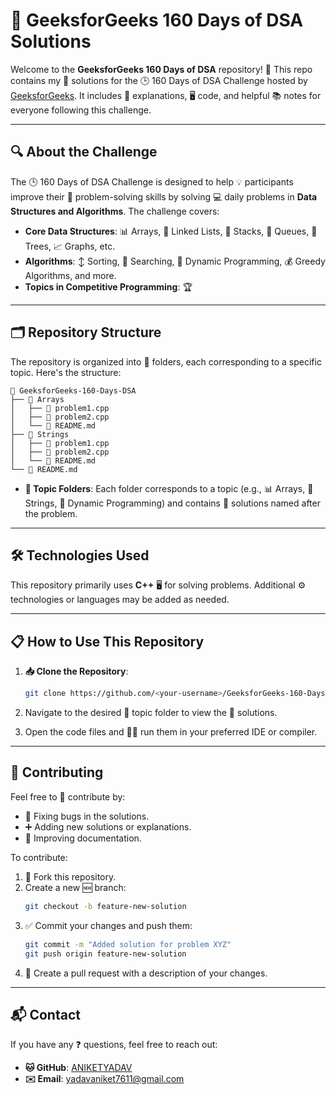 # 📗 GeeksforGeeks 160 Days of DSA Solutions

Welcome to the **GeeksforGeeks 160 Days of DSA** repository! 🎯 This repo contains my 🧩 solutions for the 🕒 160 Days of DSA Challenge hosted by [GeeksforGeeks](https://www.geeksforgeeks.org/). It includes 📝 explanations, 🖥️ code, and helpful 📚 notes for everyone following this challenge.

---

## 🔍 About the Challenge

The 🕒 160 Days of DSA Challenge is designed to help 💡 participants improve their 🧠 problem-solving skills by solving 💻 daily problems in **Data Structures and Algorithms**. The challenge covers:

- **Core Data Structures**: 📊 Arrays, 🔗 Linked Lists, 🥞 Stacks, 🧺 Queues, 🌳 Trees, 📈 Graphs, etc.
- **Algorithms**: ↕️ Sorting, 🔎 Searching, 🤔 Dynamic Programming, 💰 Greedy Algorithms, and more.
- **Topics in Competitive Programming**: 🏆

---

## 🗂️ Repository Structure

The repository is organized into 📁 folders, each corresponding to a specific topic. Here's the structure:

```
📂 GeeksforGeeks-160-Days-DSA
├── 📁 Arrays
│   ├── 📝 problem1.cpp
│   ├── 📝 problem2.cpp
│   └── 📗 README.md
├── 📁 Strings
│   ├── 📝 problem1.cpp
│   ├── 📝 problem2.cpp
│   └── 📗 README.md
└── 📗 README.md
```

- **📂 Topic Folders**: Each folder corresponds to a topic (e.g., 📊 Arrays, 🧵 Strings, 🤔 Dynamic Programming) and contains 📝 solutions named after the problem.

---

## 🛠️ Technologies Used

This repository primarily uses **C++** 🖥️ for solving problems. Additional ⚙️ technologies or languages may be added as needed.

---

## 📋 How to Use This Repository

1. **📥 Clone the Repository**:
   ```bash
   git clone https://github.com/<your-username>/GeeksforGeeks-160-Days-DSA.git
   ```

2. Navigate to the desired 📁 topic folder to view the 📝 solutions.

3. Open the code files and 🏃‍♂️ run them in your preferred IDE or compiler.

---

## 🤝 Contributing

Feel free to 🤗 contribute by:

- 🐛 Fixing bugs in the solutions.
- ➕ Adding new solutions or explanations.
- 📖 Improving documentation.

To contribute:

1. 🍴 Fork this repository.
2. Create a new 🆕 branch:
   ```bash
   git checkout -b feature-new-solution
   ```
3. ✅ Commit your changes and push them:
   ```bash
   git commit -m "Added solution for problem XYZ"
   git push origin feature-new-solution
   ```
4. 📨 Create a pull request with a description of your changes.

---

## 📬 Contact

If you have any ❓ questions, feel free to reach out:

- **🐱 GitHub**: [ANIKETYADAV](https://github.com/Aniketyadav05)
- **✉️ Email**: yadavaniket7611@gmail.com


